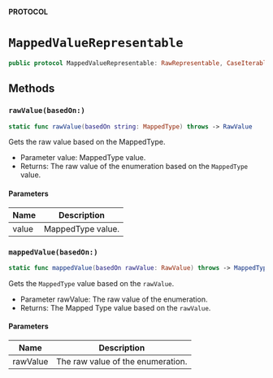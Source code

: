 **PROTOCOL**

# `MappedValueRepresentable`

```swift
public protocol MappedValueRepresentable: RawRepresentable, CaseIterable
```

## Methods
### `rawValue(basedOn:)`

```swift
static func rawValue(basedOn string: MappedType) throws -> RawValue
```

Gets the raw value based on the MappedType.
- Parameter value: MappedType value.
- Returns: The raw value of the enumeration based on the `MappedType `value.

#### Parameters

| Name | Description |
| ---- | ----------- |
| value | MappedType value. |

### `mappedValue(basedOn:)`

```swift
static func mappedValue(basedOn rawValue: RawValue) throws -> MappedType
```

Gets the `MappedType` value based on the `rawValue`.
- Parameter rawValue: The raw value of the enumeration.
- Returns: The Mapped Type value based on the `rawValue`.

#### Parameters

| Name | Description |
| ---- | ----------- |
| rawValue | The raw value of the enumeration. |